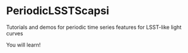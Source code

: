# PeriodicLSSTScapsi
Tutorials and demos for periodic time series features for LSST-like light curves

You will learn!

